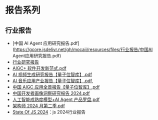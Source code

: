 # 报告系列

## 行业报告

- [中国 AI Agent 应用研究报告.pdf](https://gcore.jsdelivr.net/gh/mocaii/resources/files/行业报告/中国AI Agent应用研究报告.pdf)
- [行业研究报告](https://www.infoq.cn/theme/191)
- [AIGC+ 软件开发新范式.pdf](https://gcore.jsdelivr.net/gh/mocaii/resources/files/行业报告/AIGC+软件开发新范式.pdf)
- [AI 视频生成研究报告【量子位智库】.pdf](https://gcore.jsdelivr.net/gh/mocaii/resources/files/行业报告/AI视频生成研究报告【量子位智库】.pdf)
- [AI 音乐应用产业报告【量子位智库】.pdf](https://gcore.jsdelivr.net/gh/mocaii/resources/files/行业报告/AI音乐应用产业报告【量子位智库】.pdf),
- [中国 AIGC 应用全景报告【量子位智库】.pdf](https://gcore.jsdelivr.net/gh/mocaii/resources/files/行业报告/中国AIGC应用全景报告【量子位智库】.pdf)
- [中国开发者画像洞察研究报告 2024.pdf](https://gcore.jsdelivr.net/gh/mocaii/resources/files/行业报告/中国开发者画像洞察研究报告2024.pdf)
- [人工智能成熟度模型+AI Agent 产品罗盘.pdf](https://gcore.jsdelivr.net/gh/mocaii/resources/files/行业报告/人工智能成熟度模型+AIAgent产品罗盘.pdf)
- [架构师 2024 月第二季.pdf](https://gcore.jsdelivr.net/gh/mocaii/resources/files/行业报告/架构师2024月第二季.pdf)
- [State Of JS 2024](https://2024.stateofjs.com/en-US/)：js 2024行业报告
